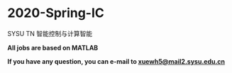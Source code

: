 # 2020-Spring-IC
SYSU TN 智能控制与计算智能

**All jobs are based on MATLAB**

**If you have any question, you can e-mail to xuewh5@mail2.sysu.edu.cn**
